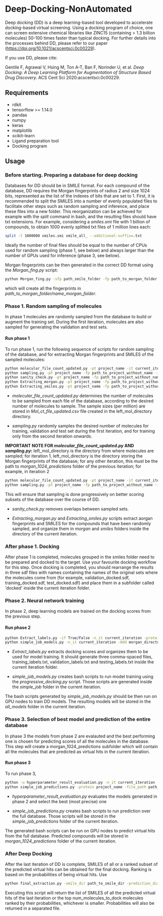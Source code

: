 # Deep-Docking-NonAutomated

Deep docking (DD) is a deep learning-based tool developed to accelerate docking-based virtual screening. Using a docking program of choice, one can screen extensive chemical libraries like ZINC15 (containing > 1.3 billion molecules) 50-100 times faster than typical docking. For further details into the processes behind DD, please refer to our paper (https://doi.org/10.1021/acscentsci.0c00229). 

If you use DD, please cite:

Gentile F, Agrawal V, Hsing M, Ton A-T, Ban F, Norinder U, et al. *Deep Docking: A Deep Learning Platform for Augmentation of Structure Based Drug Discovery.* ACS Cent Sci 2020:acscentsci.0c00229.

## Requirements
* rdkit
* tensorflow >= 1.14.0
* pandas
* numpy
* keras
* matplotlib
* scikit-learn
* Ligand preparation tool
* Docking program

## Usage

### Before starting. Preparing a database for deep docking
Databases for DD should be in SMILE format. For each compound of the database, DD requires the Morgan fingerprints of radius 2 and size 1024 bits, represented as the list of the indexes of bits that are set to 1. First, it is recommended to split the SMILES into a number of evenly populated files to facilitate other steps such as random sampling and inference, and place these files into a new folder. This reorganization can be achieved for example with the *split* command in bash, and the resulting files should have txt extensions. For example, considering a *smiles.smi* file with 1 billion of compounds, to obtain 1000 evenly splitted txt files of 1 million lines each:

```bash
split -l 1000000 smiles.smi smile_all_ --additional-suffix=.txt
```

Ideally the number of final files should be equal to the number of CPUs used for random sampling (phase 1, see below) and always larger than the number of GPUs used for inference (phase 3, see below). 

Morgan fingerprints can be then generated in the correct DD format using the *Morgan_fing.py* script:

```bash
python Morgan_fing.py -sfp path_smile_folder -fp path_to_morgan_folder -fn name_morgan_folder -tp num_cpus
```
which will create all the fingerprints in *path_to_morgan_folder/name_morgan_folder*.

### Phase 1. Random sampling of molecules
In phase 1 molecules are randomly sampled from the database to build or augment the training set. During the first iteration, molecules are also sampled for generating the validation and test sets.

#### Run phase 1
To run phase 1, run the following sequence of scripts for random sampling of the database, and for extracting Morgan fingerprints and SMILES of the sampled molecules:

```bash
python molecular_file_count_updated.py -pt project_name -it current_iteration -cdd left_mol_directory -t_pos num_cpus -t_samp molecules_to_dock
python sampling.py -pt project_name -fp path_to_project_without_name -it current_iteration -dd left_mol_directory -t_pos total_processors -tr_sz train_size -vl_sz val_size
python sanity_check.py -pt project_name -fp path_to_project_without_name -it current_iteration
python Extracting_morgan.py -pt project_name -fp path_to_project_without_name -it current_iteration -md morgan_directory -t_pos total_processors
python Extracting_smiles.py -pt project_name -fp path_to_project_without_name -it current_iteration -fn 0 -smd smile_directory -sd NA -t_pos num_cpus -if True/False
```

* *molecular_file_count_updated.py* determines the number of molecules to be sampled from each file of the database, according to the desired number of molecules to sample. The sample sizes (per million) are stored in *Mol_ct_file_updated.csv* file created in the left_mol_directory directory.

* *sampling.py* randomly samples the desired number of molecules for training, validation and test set during the first iteration, and for training only from the second iteration onwards. 

**IMPORTANT NOTE FOR *molecular_file_count_updated.py* AND *sampling.py*:** left_mol_directory is the directory from where molecules are sampled; for iteration 1, left_mol_directory is the directory storing the Morgan fingerprints of the database; for any other iteration, this must be the path to *morgan_1024_predictions* folder of the previous iteration; for example, in iteration 2

```bash
python molecular_file_count_updated.py -pt project_name -it current_iteration -cdd /path_to_project/project_name/iteration_1/morgan_1024_predictions -t_pos num_cpus -t_samp molecules_to_dock
python sampling.py -pt project_name -fp path_to_project_without_name -it current_iteration -dd /path_to_project/project_name/iteration_1/morgan_1024_predictions -t_pos total_processors -tr_sz train_size -vl_sz val_size
```
This will ensure that sampling is done progressively on better scoring subsets of the database over the course of DD.

* *sanity_check.py* removes overlaps between sampled sets.

* *Extracting_morgan.py* and *Extracting_smiles.py* scripts extract aorgan fingerprints and SMILES for the compounds that have been randomly sampled, and organize them in *morgan* and *smiles* folders inside the directory of the current iteration.


### After phase 1. Docking
After phase 1 is completed, molecules grouped in the smiles folder need to be prepared and docked to the target. Use your favourite docking workflow for this step. Once docking is completed, you should rearrange the results in three sdf files with names containing the names of the original sets where the molecules come from (for example, validation_docked.sdf, training_docked.sdf, test_docked.sdf) and place them in a subfolder called 'docked' inside the current iteration folder.


### Phase 2. Neural network training
In phase 2, deep learning models are trained on the docking scores from the previous step.

#### Run phase 2
```bash
python Extract_labels.py -if True/False -n_it current_iteration -protein project_name -file_path path_to_project_without_name -t_pos num_cpus -score score_keyword
python simple_job_models.py -n_it current_iteration -mdd morgan_directory -time 00-04:00 -file_path project_path -nhp num_hyperparameters -titr total_iterations -n_mol num_molecules --percent_first_mols percent_first_molecules -ct cutoff_threshold --percent_last_mols percent_last_mols
```
* *Extract_labels.py* extracts docking scores and organizes them to be used for model training. It should generate three comma-spaced files, training_labels.txt, validation_labels.txt and testing_labels.txt inside the current iteration folder.

* *simple_job_models.py* creates bash scripts to run model training using the *progressive_docking.py* script. Those scripts are generated inside the *simple_job* folder in the current iteration.

The bash scripts generated by *simple_job_models.py* should be then run on GPU nodes to train DD models. The resulting models will be stored in the *all_models* folder in the current iteration.

### Phase 3. Selection of best model and prediction of the entire database
In phase 3 the models from phase 2 are evalauted and the best performing one is chosen for predicting scores of all the molecules in the database. This step will create a morgan_1024_predictions subfolder which will contain all the molecules that are predicted as virtual hits in the current iteration.

#### Run phase 3
To run phase 3, 

```bash
python -u hyperparameter_result_evaluation.py -n_it current_iteration --data_path project_path -mdd morgan_directory -n_mol num_molecules
python simple_job_predictions.py -protein project_name -file_path path_to_project_without_name -n_it current_iteration -mdd morgan_directory

```

* *hyperparameter_result_evaluation.py* evaluates the models generated in phase 2 and select the best (most precise) one

* *simple_job_predictions.py* creates bash scripts to run prediction over the full database. Those scripts will be stored in the *simple_job_predictions* folder of the current iteration.

The generated bash scripts can be run on GPU nodes to predict virtual hits from the full database. Predicted compounds will be stored in *morgan_1024_predictions* folder of the current iteration.



### After Deep Docking
After the last iteration of DD is complete, SMILES of all or a ranked subset of the predicted virtual hits can be obtained for the final docking. Ranking is based on the probabilities of being virtual hits. Use

```bash
python final_extraction.py -smile_dir path_to_smile_dir -prediction_dir path_to_predictions_last_iter -processors n_cpus -mols_to_dock num_molecules_to_dock
```

Executing this script will return the list of SMILES of all the predicted virtual hits of the last iteration or the top num_molecules_to_dock molecules ranked by their probabilities, whichever is smaller. Probabilities will also be returned in a separated file.
